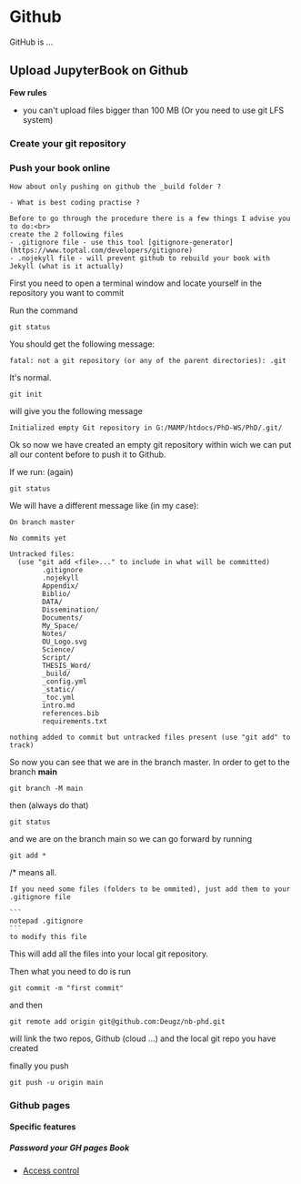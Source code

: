 # Github

GitHub is ...

## Upload JupyterBook on Github

**Few rules**

- you can't upload files bigger than 100 MB (Or you need to use git LFS system)

### Create your git repository





### Push your book online

```{warning} 
How about only pushing on github the _build folder ?

- What is best coding practise ?
```

```{note} 
Before to go through the procedure there is a few things I advise you to do:<br>
create the 2 following files
- .gitignore file - use this tool [gitignore-generator](https://www.toptal.com/developers/gitignore)
- .nojekyll file - will prevent github to rebuild your book with Jekyll (what is it actually)
```

First you need to open a terminal window and locate yourself in the repository you want to commit

Run the command 

``` 
git status
```

You should get the following message:

```
fatal: not a git repository (or any of the parent directories): .git
```

It's normal.

``` 
git init
```
will give you the following message
```
Initialized empty Git repository in G:/MAMP/htdocs/PhD-WS/PhD/.git/
```
Ok so now we have created an empty git repository within wich we can put all our content before to push it to Github.

If we run: (again)
``` 
git status
```

We will have a different message like (in my case):

```{git}
On branch master

No commits yet

Untracked files:
  (use "git add <file>..." to include in what will be committed)
        .gitignore
        .nojekyll
        Appendix/
        Biblio/
        DATA/
        Dissemination/
        Documents/
        My_Space/
        Notes/
        OU_Logo.svg
        Science/
        Script/
        THESIS_Word/
        _build/
        _config.yml
        _static/
        _toc.yml
        intro.md
        references.bib
        requirements.txt

nothing added to commit but untracked files present (use "git add" to track)
```

So now you can see that we are in the branch master. In order to get to the branch **main**

```
git branch -M main
```
then (always do that)
``` 
git status
```

and we are on the branch main so we can go forward by running

``` 
git add *
```

/* means all.

````{note} 
If you need some files (folders to be ommited), just add them to your .gitignore file

```
notepad .gitignore
```
to modify this file

````

This will add all the files into your local git repository. 

Then what you need to do is run

```
git commit -m "first commit"
```

and then

```
git remote add origin git@github.com:Deugz/nb-phd.git
```
will link the two repos, Github (cloud ...) and the local git repo you have created

finally you push

```
git push -u origin main
```

### Github pages

#### Specific features

##### Password your GH pages Book

- [Access control](Script/Bonus/productivity.ipynb)


